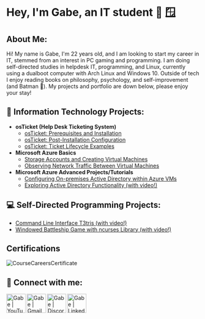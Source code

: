 <!-- Nice of you to drop by my source code! -->
<!-- Unfortunately there's not a whole lot here as opposed to something like my programming projects. -->
<h1> Hey, I'm Gabe, an IT student 🐧 🪟</h1> <!-- In order of preference haha. -->
<h2>About Me:</h2>

Hi! My name is Gabe, I'm 22 years old, and I am looking to start my career in IT, stemmed from an interest in PC gaming and programming. I am doing self-directed studies in helpdesk IT, programming, and Linux, currently using a dualboot computer with Arch Linux and Windows 10. Outside of tech I enjoy reading books on philosophy, psychology, and self-improvement (and Batman 🦇). My projects and portfolio are down below, please enjoy your stay!

<h2>📩 Information Technology Projects:</h2> <!-- I personally don't like emojis but I do have to admit they add a nice bit of color and help differentiate the headers.-->
<!-- Everything above here is now done. 12/20/2024 -->

- <b>osTicket (Help Desk Ticketing System)</b>
  - [osTicket: Prerequisites and Installation](https://github.com/grrob015/osticket-setup)
  - [osTicket: Post-Installation Configuration](https://github.com/grrob015/osticket-settings)
  - [osTicket: Ticket Lifecycle Examples](https://github.com/grrob015/osticket-examples)
- <b>Microsoft Azure Basics</b>
  - [Storage Accounts and Creating Virtual Machines](https://github.com/grrob015/azure-basics)
  - [Observing Network Traffic Between Virtual Machines](https://github.com/grrob015/azure-basics-2)
- <b> Microsoft Azure Advanced Projects/Tutorials </b>
  - [Configuring On-premises Active Directory within Azure VMs](https://github.com/grrob015/active-directory-setup)
  - [Exploring Active Directory Functionality (with video!)](https://github.com/grrob015/active-directory-examples)

<!-- Everything below here is now done. 12/20/2024 -->
<h2>💻 Self-Directed Programming Projects:</h2> <!--The line break after this is apparently entirely necessary for formatting.-->

- [Command Line Interface T3tris (with video!)](https://github.com/grrob015/cli-t3tris)
- [Windowed Battleship Game with ncurses Library (with video!)](https://github.com/grrob015/ncurses-battleship)

## Certifications

![CourseCareersCertificate](https://github.com/user-attachments/assets/7ccb3d60-e722-420d-bd8e-2fd6001d1708)

<h2>🤝 Connect with me:</h2>

[<img align="left" alt="Gabe | YouTube" width="50px" src="https://upload.wikimedia.org/wikipedia/commons/e/ef/Youtube_logo.png" />][youtube]
[<img align="left" alt="Gabe | Gmail" width="50px" src="https://upload.wikimedia.org/wikipedia/commons/7/7e/Gmail_icon_%282020%29.svg" />][email]
[<img align="left" alt="Gabe | Discord" width="50px" src="https://upload.wikimedia.org/wikipedia/fr/thumb/4/4f/Discord_Logo_sans_texte.svg/1818px-Discord_Logo_sans_texte.svg.png" />][discord]
[<img align="left" alt="Gabe | LinkedIn" width="50px" src="https://upload.wikimedia.org/wikipedia/commons/thumb/8/81/LinkedIn_icon.svg/1024px-LinkedIn_icon.svg.png" />][discord]

<!-- Apparently these are like little variables, which is cool. -->
[youtube]: https://www.youtube.com/@grrob015
[email]: mailto:grrob510@gmail.com
[discord]: https://discordapp.com/users/1313573092257169519
[linkedin]: https://www.linkedin.com/in/gabriel-roberts-b43921344/
